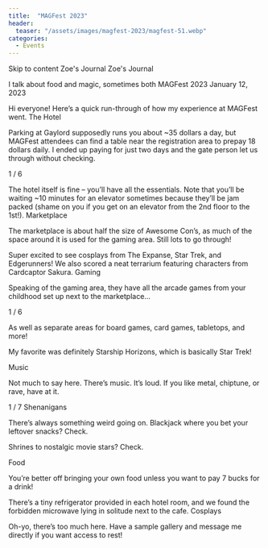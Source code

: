 ```yaml
---
title:  "MAGFest 2023"
header:
  teaser: "/assets/images/magfest-2023/magfest-51.webp"
categories: 
  - Events
---
```



Skip to content
Zoe's Journal
Zoe's Journal

I talk about food and magic, sometimes both
MAGFest 2023
January 12, 2023

Hi everyone! Here’s a quick run-through of how my experience at MAGFest went.
The Hotel

Parking at Gaylord supposedly runs you about ~35 dollars a day, but MAGFest attendees can find a table near the registration area to prepay 18 dollars daily. I ended up paying for just two days and the gate person let us through without checking.

1 / 6

The hotel itself is fine – you’ll have all the essentials. Note that you’ll be waiting ~10 minutes for an elevator sometimes because they’ll be jam packed (shame on you if you get on an elevator from the 2nd floor to the 1st!).
Marketplace

The marketplace is about half the size of Awesome Con’s, as much of the space around it is used for the gaming area. Still lots to go through!

Super excited to see cosplays from The Expanse, Star Trek, and Edgerunners! We also scored a neat terrarium featuring characters from Cardcaptor Sakura.
Gaming

Speaking of the gaming area, they have all the arcade games from your childhood set up next to the marketplace…

1 / 6

As well as separate areas for board games, card games, tabletops, and more!

My favorite was definitely Starship Horizons, which is basically Star Trek!

Music

Not much to say here. There’s music. It’s loud. If you like metal, chiptune, or rave, have at it.

1 / 7
Shenanigans

There’s always something weird going on. Blackjack where you bet your leftover snacks? Check.

Shrines to nostalgic movie stars? Check.

Food

You’re better off bringing your own food unless you want to pay 7 bucks for a drink!

There’s a tiny refrigerator provided in each hotel room, and we found the forbidden microwave lying in solitude next to the cafe.
Cosplays

Oh-yo, there’s too much here. Have a sample gallery and message me directly if you want access to rest!
